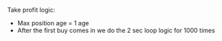 Take profit logic:

- Max position age = 1 age
- After the first buy comes in we do the 2 sec loop logic for 1000 times
